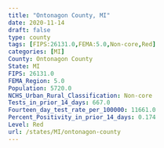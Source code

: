 ```yaml
---
title: "Ontonagon County, MI"
date: 2020-11-14
draft: false
type: county
tags: [FIPS:26131.0,FEMA:5.0,Non-core,Red]
categories: [MI]
County: Ontonagon County
State: MI
FIPS: 26131.0
FEMA_Region: 5.0
Population: 5720.0
NCHS_Urban_Rural_Classification: Non-core
Tests_in_prior_14_days: 667.0
Fourteen_day_test_rate_per_100000: 11661.0
Percent_Positivity_in_prior_14_days: 0.174
Level: Red
url: /states/MI/ontonagon-county
---
```



